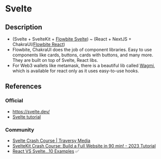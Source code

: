 # Svelte

## Description

- (Svelte + SvelteKit + [Flowbite Svelte](https://flowbite-svelte.com/)) ~ (React + NextJS + ChakraUI/[Flowbite React](https://flowbite-react.com/))
- Flowbite, ChakraUI does the job of component libraries. Easy to use components like cards, buttons, cards with buttons, and many more. They are built on top of Svelte, React libs.
- For Web3 wallets like metamask, there is a beautiful lib called [Wagmi](https://wagmi.sh), which is available for react only as it uses easy-to-use hooks.

## References

### Official

- <https://svelte.dev/>
- [Svelte tutorial](https://learn.svelte.dev/tutorial/welcome-to-svelte)

### Community

- [Svelte Crash Course | Traversy Media](https://www.youtube.com/watch?v=3TVy6GdtNuQ)
- [SvelteKit Crash Course: Build a Full Website in 90 min! - 2023 Tutorial](https://www.youtube.com/watch?v=QKxJW6VVp6w)
- [React VS Svelte...10 Examples](https://www.youtube.com/watch?v=MnpuK0MK4yo) ✅
